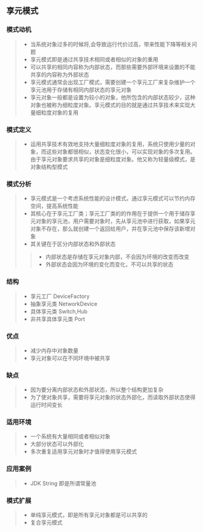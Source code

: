 ## 享元模式
### 模式动机
> * 当系统对象过多的时候将,会导致运行代价过高，带来性能下降等相关问题
> * 享元模式即是通过共享技术相同或者相似的对象的重用
> * 可以共享的相同内容称为内部状态，而那些需要外部环境来设置的不能共享的内容称为外部状态
> * 享元模式通常会出现工厂模式，需要创建一个享元工厂来复杂维护一个享元池用于存储有相同内部状态的享元对象
> * 享元对象一般都是设置为较小的对象，他所包含的内部状态较少，这种对象也被称为细粒度对象。享元模式的目的就是通过共享技术来实现大量细粒度对象的复用
### 模式定义
> * 运用共享技术有效地支持大量细粒度对象的复用，系统只使用少量的对象，而这些对象都很相似，状态变化很小，可以实现对象的多次复用。由于享元对象要求共享的对象是细粒度对象。他又称为轻量级模式，是对象结构型模式
### 模式分析
> * 享元模式是一个考虑系统性能的设计模式，通过享元模式可以节约内存空间，提高系统性能
> * 其核心在于享元工厂类；享元工厂类的的作用在于提供一个用于储存享元对象的享元池，用户需要对象时，先从享元池中进行获取，如果享元对象不存在，那么就创建一个返回给用户，并在享元池中保存该新增对象
> * 其关键在于区分内部状态和外部状态
>> * 内部状态是存储在享元对象内部，不会因为环境的改变而改变
>> * 外部状态会因为环境的变化而变化，不可以共享的状态
### 结构
> * 享元工厂 DeviceFactory
> * 抽象享元类 NetworkDevice
> * 具体享元类 Switch,Hub
> * 非共享具体享元类 Port
### 优点
> * 减少内存中对象数量
> * 享元对象可以在不同环境中被共享
### 缺点
> * 因为要分离内部状态和外部状态，所以整个结构更加复杂
> * 为了使对象共享，需要将享元对象的状态外部化，而读取外部状态使得运行时间变长
### 适用环境
> * 一个系统有大量相同或者相似对象
> * 大部分状态可以外部化
> * 多次重复适用享元对象时才值得使用享元模式
### 应用案例
> * JDK String 即是所谓常量池
### 模式扩展
> * 单纯享元模式，即是所有享元对象都是可以共享的
> * 复合享元模式